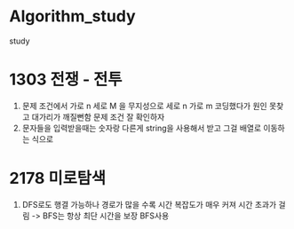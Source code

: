 # Algorithm_study
study

# 1303 전쟁 - 전투
1. 문제 조건에서 가로 n 세로 M 을 무지성으로 세로 n 가로 m 코딩했다가 원인 못찾고 대가리가 깨질뻔함 문제 조건 잘 확인하자
2. 문자들을 입력받을때는 숫자랑 다른게 string을 사용해서 받고 그걸 배열로 이동하는 식으로
# 2178 미로탐색
1. DFS로도 행결 가능하나 경로가 많을 수록  시간 복잡도가 매우 커져 시간 초과가 걸림 -> BFS는 항상 최단 시간을 보장 BFS사용
